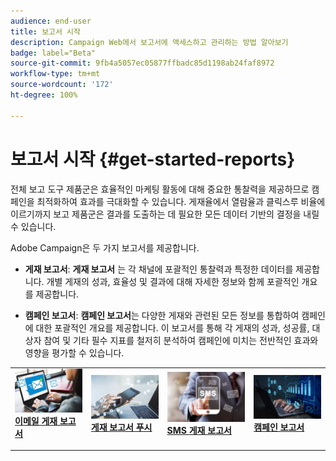 ```yaml
---
audience: end-user
title: 보고서 시작
description: Campaign Web에서 보고서에 액세스하고 관리하는 방법 알아보기
badge: label="Beta"
source-git-commit: 9fb4a5057ec05877ffbadc85d1198ab24faf8972
workflow-type: tm+mt
source-wordcount: '172'
ht-degree: 100%

---
```


# 보고서 시작 {#get-started-reports}

전체 보고 도구 제품군은 효율적인 마케팅 활동에 대해 중요한 통찰력을 제공하므로 캠페인을 최적화하여 효과를 극대화할 수 있습니다. 게재율에서 열람율과 클릭스루 비율에 이르기까지 보고 제품군은 결과를 도출하는 데 필요한 모든 데이터 기반의 결정을 내릴 수 있습니다.&#x200B;

Adobe Campaign은 두 가지 보고서를 제공합니다.

* **게재 보고서**: **게재 보고서** 는 각 채널에 포괄적인 통찰력과 특정한 데이터를 제공합니다. 개별 게재의 성과, 효율성 및 결과에 대해 자세한 정보와 함께 포괄적인 개요를 제공합니다.

* **캠페인 보고서**: **캠페인 보고서**&#x200B;는 다양한 게재와 관련된 모든 정보를 통합하여 캠페인에 대한 포괄적인 개요를 제공합니다. 이 보고서를 통해 각 게재의 성과, 성공률, 대상자 참여 및 기타 필수 지표를 철저히 분석하여 캠페인에 미치는 전반적인 효과와 영향을 평가할 수 있습니다.



<table style="table-layout:fixed"><tr style="border: 0;">
<td>
<a href="email-report.md">
<img alt="리드" src="assets/do-not-localize/email_report.jpeg">
</a>
<div><a href="email-report.md"><strong>이메일 게재 보고서</strong>
</div>
<p>
</td>
<td>
<a href="push-report.md">
<img alt="저빈도" src="assets/do-not-localize/push_report.jpeg">
</a>
<div>
<a href="push-report.md"><strong>게재 보고서 푸시<strong></strong></a>
</div>
<p></td>
<td>
<a href="sms-report.md">
<img alt="유효성 검사" src="assets/do-not-localize/sms_report.png">
</a>
<div>
<a href="sms-report.md"><strong> SMS 게재 보고서</strong></a>
</div>
<p>
</td>
<td>
<a href="campaign-reports.md">
<img alt="유효성 검사" src="assets/do-not-localize/campaign_report.jpeg">
</a>
<div>
<a href="campaign-reports.md"><strong>캠페인 보고서</strong></a>
</div>
<p>
</td>
</tr></table>
